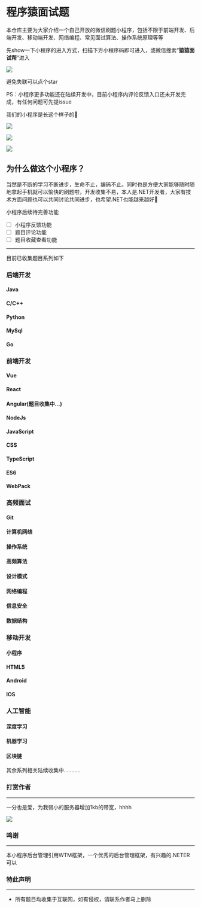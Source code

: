 # 程序猿面试题
本仓库主要为大家介绍一个自己开放的微信刷题小程序，包括不限于前端开发、后端开发、移动端开发、网络编程、常见面试算法、操作系统原理等等

先show一下小程序的进入方式，扫描下方小程序码即可进入，或微信搜索“**猿猿面试帮**”进入

![](https://github.com/DreamTom/InternetInterview/blob/main/yymsb.jpg?raw=true)

避免失联可以点个star

PS：小程序更多功能还在陆续开发中，目前小程序内评论反馈入口还未开发完成，有任何问题可先提issue

我们的小程序是长这个样子的🤡

![](https://github.com/DreamTom/InternetInterview/blob/main/1.jpg?raw=true)

![](https://github.com/DreamTom/InternetInterview/blob/main/2.jpg?raw=true)

![](https://github.com/DreamTom/InternetInterview/blob/main/3.jpg?raw=true)

## 为什么做这个小程序？

当然是不断的学习不断进步，生命不止，编码不止。同时也是方便大家能够随时随地拿起手机就可以愉快的刷题啦，开发收集不易，本人是.NET开发者，大家有技术方面问题也可以共同讨论共同进步，也希望.NET也能越来越好🤠

小程序后续待完善功能

- [ ] 小程序反馈功能
- [ ] 题目评论功能
- [ ] 题目收藏查看功能

------

目前已收集题目系列如下

### 后端开发

#### Java

#### C/C++

#### Python

#### MySql

#### Go

### 前端开发

#### Vue

#### React

#### Angular(题目收集中...)

#### NodeJs

#### JavaScript

#### CSS

#### TypeScript

#### ES6

#### WebPack

### 高频面试

#### Git

#### 计算机网络

#### 操作系统

#### 高频算法

#### 设计模式

#### 网络编程

#### 信息安全

#### 数据结构

### 移动开发

#### 小程序

#### HTML5

#### Android

#### IOS

### 人工智能

#### 深度学习

#### 机器学习

#### 区块链

其余系列相关陆续收集中........... 

### 打赏作者

------

一分也是爱，为我弱小的服务器增加1kb的带宽，hhhh

![](https://raw.githubusercontent.com/DreamTom/InternetInterview/4e1eae81e10612f9590bd6f18b9ee7fbddfabf30/tip.jpg)

### 鸣谢

------

本小程序后台管理引用WTM框架，一个优秀的后台管理框架，有兴趣的.NETER可以

[点此查看]: https://wtmdoc.walkingtec.cn/



### 特此声明

------

- 所有题目均收集于互联网，如有侵权，请联系作者马上删除
